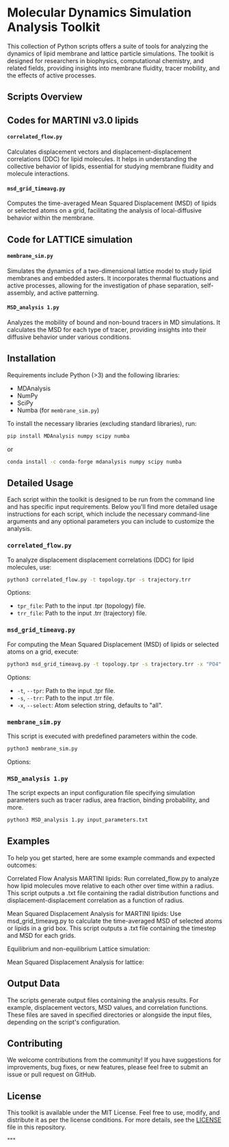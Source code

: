 # Molecular Dynamics Simulation Analysis Toolkit

This collection of Python scripts offers a suite of tools for analyzing the dynamics of lipid membrane and lattice particle simulations. The toolkit is designed for researchers in biophysics, computational chemistry, and related fields, providing insights into membrane fluidity, tracer mobility, and the effects of active processes.

## Scripts Overview

## Codes for MARTINI v3.0 lipids
#### `correlated_flow.py`
Calculates displacement vectors and displacement-displacement correlations (DDC) for lipid molecules. It helps in understanding the collective behavior of lipids, essential for studying membrane fluidity and molecule interactions.

#### `msd_grid_timeavg.py`
Computes the time-averaged Mean Squared Displacement (MSD) of lipids or selected atoms on a grid, facilitating the analysis of local-diffusive behavior within the membrane.

## Code for LATTICE simulation 
#### `membrane_sim.py`
Simulates the dynamics of a two-dimensional lattice model to study lipid membranes and embedded asters. It incorporates thermal fluctuations and active processes, allowing for the investigation of phase separation, self-assembly, and active patterning.

#### `MSD_analysis 1.py`
Analyzes the mobility of bound and non-bound tracers in MD simulations. It calculates the MSD for each type of tracer, providing insights into their diffusive behavior under various conditions.

## Installation

Requirements include Python (>3) and the following libraries:
- MDAnalysis
- NumPy
- SciPy
- Numba (for `membrane_sim.py`)

To install the necessary libraries (excluding standard libraries), run:

```bash
pip install MDAnalysis numpy scipy numba
```
or 
```bash
conda install -c conda-forge mdanalysis numpy scipy numba
```
## Detailed Usage

Each script within the toolkit is designed to be run from the command line and has specific input requirements. Below you'll find more detailed usage instructions for each script, which include the necessary command-line arguments and any optional parameters you can include to customize the analysis.

### `correlated_flow.py`
To analyze displacement displacement correlations (DDC) for lipid molecules, use:
```bash
python3 correlated_flow.py -t topology.tpr -s trajectory.trr
```
Options:
- `tpr_file`: Path to the input .tpr (topology) file.
- `trr_file`: Path to the input .trr (trajectory) file.

### `msd_grid_timeavg.py`
For computing the Mean Squared Displacement (MSD) of lipids or selected atoms on a grid, execute:
```bash
python3 msd_grid_timeavg.py -t topology.tpr -s trajectory.trr -x "PO4"
```
Options:
- `-t`, `--tpr`: Path to the input .tpr file.
- `-s`, `--trr`: Path to the input .trr file.
- `-x`, `--select`: Atom selection string, defaults to "all".

### `membrane_sim.py`
This script is executed with predefined parameters within the code.
```bash
python3 membrane_sim.py
```
Options:

### `MSD_analysis 1.py`
The script expects an input configuration file specifying simulation parameters such as tracer radius, area fraction, binding probability, and more.
```bash
python3 MSD_analysis 1.py input_parameters.txt
```
## Examples
To help you get started, here are some example commands and expected outcomes:

Correlated Flow Analysis MARTINI lipids: Run correlated_flow.py to analyze how lipid molecules move relative to each other over time within a radius. This script outputs a .txt file containing the radial distribution functions and displacement-displacement correlation as a function of radius.

Mean Squared Displacement Analysis for MARTINI lipids: Use msd_grid_timeavg.py to calculate the time-averaged MSD of selected atoms or lipids in a grid box. This script outputs a .txt file containing the timestep and MSD for each grids.

Equilibrium and non-equilibrium Lattice simulation:


Mean Squared Displacement Analysis for lattice:

## Output Data
The scripts generate output files containing the analysis results. For example, displacement vectors, MSD values, and correlation functions. These files are saved in specified directories or alongside the input files, depending on the script's configuration.

## Contributing
We welcome contributions from the community! If you have suggestions for improvements, bug fixes, or new features, please feel free to submit an issue or pull request on GitHub.

## License

This toolkit is available under the MIT License. Feel free to use, modify, and distribute it as per the license conditions.
For more details, see the [LICENSE](LICENSE.md) file in this repository.




"""









